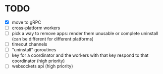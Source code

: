 # TODO

- [x] move to gRPC
- [ ] cross-platform workers
- [ ] pick a way to remove apps: render them unusable or complete uninstall (can be different for different platforms)
- [ ] timeout channels
- [ ] "uninstall" goroutines
- [ ] key for a coordinator and the workers with that key respond to that coordinator (high priority)
- [ ] websockets api (high priority)
